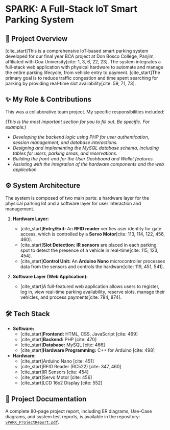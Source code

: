 # SPARK: A Full-Stack IoT Smart Parking System

## 📖 Project Overview
[cite_start]This is a comprehensive IoT-based smart parking system developed for our final year BCA project at Don Bosco College, Panjim, affiliated with Goa University[cite: 1, 3, 6, 22, 23]. The system integrates a full-stack web application with physical hardware to automate and manage the entire parking lifecycle, from vehicle entry to payment. [cite_start]The primary goal is to reduce traffic congestion and time spent searching for parking by providing real-time slot availability[cite: 59, 71, 73].

## ✨ My Role & Contributions
This was a collaborative team project. My specific responsibilities included:

*(This is the most important section for you to fill out. Be specific. For example:)*
* *Developing the backend logic using PHP for user authentication, session management, and database interactions.*
* *Designing and implementing the MySQL database schema, including tables for users, parking areas, and reservations.*
* *Building the front-end for the User Dashboard and Wallet features.*
* *Assisting with the integration of the hardware components and the web application.*

## ⚙️ System Architecture
The system is composed of two main parts: a hardware layer for the physical parking lot and a software layer for user interaction and management.

1.  **Hardware Layer:**
    * [cite_start]**Entry/Exit:** An **RFID reader** verifies user identity for gate access, which is controlled by a **Servo Motor**[cite: 113, 114, 122, 456, 460].
    * [cite_start]**Slot Detection:** **IR sensors** are placed in each parking spot to detect the presence of a vehicle in real-time[cite: 115, 123, 454].
    * [cite_start]**Control Unit:** An **Arduino Nano** microcontroller processes data from the sensors and controls the hardware[cite: 119, 451, 541].

2.  **Software Layer (Web Application):**
    * [cite_start]A full-featured web application allows users to register, log in, view real-time parking availability, reserve slots, manage their vehicles, and process payments[cite: 784, 874].

## 🛠️ Tech Stack

* **Software:**
    * [cite_start]**Frontend:** HTML, CSS, JavaScript [cite: 469]
    * [cite_start]**Backend:** PHP [cite: 470]
    * [cite_start]**Database:** MySQL [cite: 466]
    * [cite_start]**Hardware Programming:** C++ for Arduino [cite: 498]
* **Hardware:**
    * [cite_start]Arduino Nano [cite: 451]
    * [cite_start]RFID Reader (RC522) [cite: 347, 460]
    * [cite_start]IR Sensors [cite: 454]
    * [cite_start]Servo Motor [cite: 456]
    * [cite_start]LCD 16x2 Display [cite: 552]

## 📄 Project Documentation
A complete 80-page project report, including ER diagrams, Use-Case diagrams, and system test reports, is available in the repository: [`SPARK_ProjectReport.pdf`](link-to-your-pdf-in-the-repo).

